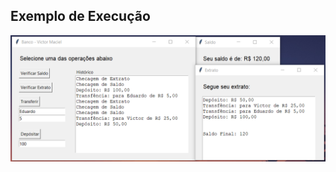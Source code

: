 ## Exemplo de Execução

![plot](imgs_exemplos/banco.png)

<!-- ![plot](imgs_exemplos/bridge.png) -->
